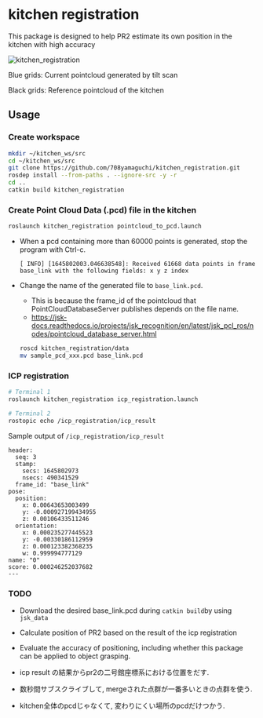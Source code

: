 # kitchen registration

This package is designed to help PR2 estimate its own position in the kitchen with high accuracy

![kitchen_registration](https://user-images.githubusercontent.com/19769486/155742317-1fcf8200-a925-4f51-8a37-d9264ed96cfc.png)

Blue grids: Current pointcloud generated by tilt scan

Black grids: Reference pointcloud of the kitchen

## Usage

### Create workspace

```bash
mkdir ~/kitchen_ws/src
cd ~/kitchen_ws/src
git clone https://github.com/708yamaguchi/kitchen_registration.git
rosdep install --from-paths . --ignore-src -y -r
cd ..
catkin build kitchen_registration
```

### Create Point Cloud Data (.pcd) file in the kitchen

```bash
roslaunch kitchen_registration pointcloud_to_pcd.launch
```

- When a pcd containing more than 60000 points is generated, stop the program with Ctrl-c.
  ```
  [ INFO] [1645802003.046638548]: Received 61668 data points in frame base_link with the following fields: x y z index
  ```

- Change the name of the generated file to `base_link.pcd`.
  - This is because the frame_id of the pointcloud that PointCloudDatabaseServer publishes depends on the file name.
  - https://jsk-docs.readthedocs.io/projects/jsk_recognition/en/latest/jsk_pcl_ros/nodes/pointcloud_database_server.html

  ```bash
  roscd kitchen_registration/data
  mv sample_pcd_xxx.pcd base_link.pcd
  ```

### ICP registration

```bash
# Terminal 1
roslaunch kitchen_registration icp_registration.launch

# Terminal 2
rostopic echo /icp_registration/icp_result
```

Sample output of `/icp_registration/icp_result`

```
header: 
  seq: 3
  stamp: 
    secs: 1645802973
    nsecs: 490341529
  frame_id: "base_link"
pose: 
  position: 
    x: 0.00643653003499
    y: -0.000927199434955
    z: 0.00106433511246
  orientation: 
    x: 0.000235277445523
    y: -0.00330186112959
    z: 0.000123382368235
    w: 0.999994777129
name: "0"
score: 0.000246252037682
---
```

### TODO

- Download the desired base_link.pcd during `catkin build`by using `jsk_data`
- Calculate position of PR2 based on the result of the icp registration
- Evaluate the accuracy of positioning, including whether this package can be applied to object grasping.

- icp result の結果からpr2の二号館座標系における位置をだす.  
- 数秒間サブスクライブして, mergeされた点群が一番多いときの点群を使う. 
- kitchen全体のpcdじゃなくて, 変わりにくい場所のpcdだけつかう. 
